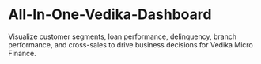 # All-In-One-Vedika-Dashboard
Visualize customer segments, loan performance, delinquency, branch performance, and cross-sales to drive business decisions for Vedika Micro Finance.
